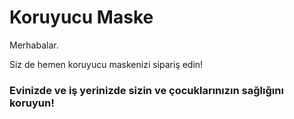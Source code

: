 # Koruyucu Maske

Merhabalar.

Siz de hemen koruyucu maskenizi sipariş edin!

### Evinizde ve iş yerinizde sizin ve çocuklarınızın sağlığını koruyun!
